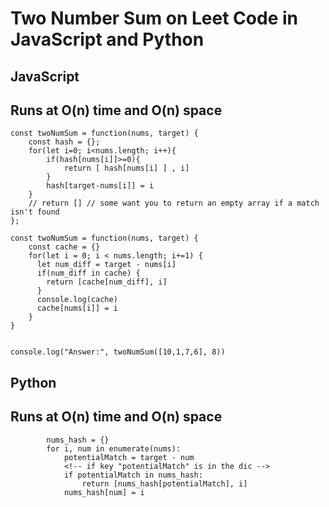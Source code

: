 # Two Number Sum on Leet Code in JavaScript and Python

## JavaScript

## Runs at O(n) time and O(n) space

```
const twoNumSum = function(nums, target) {
    const hash = {};
    for(let i=0; i<nums.length; i++){
        if(hash[nums[i]]>=0){
            return [ hash[nums[i] ] , i]
        }
        hash[target-nums[i]] = i
    }
	// return [] // some want you to return an empty array if a match isn't found
};
```

```
const twoNumSum = function(nums, target) {
    const cache = {}
    for(let i = 0; i < nums.length; i+=1) {
      let num_diff = target - nums[i]
      if(num_diff in cache) {
        return [cache[num_diff], i]
      }
      console.log(cache)
      cache[nums[i]] = i
    }
}


console.log("Answer:", twoNumSum([10,1,7,6], 8))

```

## Python

## Runs at O(n) time and O(n) space

```
        nums_hash = {}
        for i, num in enumerate(nums):
            potentialMatch = target - num
            <!-- if key "potentialMatch" is in the dic -->
            if potentialMatch in nums_hash:
                return [nums_hash[potentialMatch], i]
            nums_hash[num] = i
```
